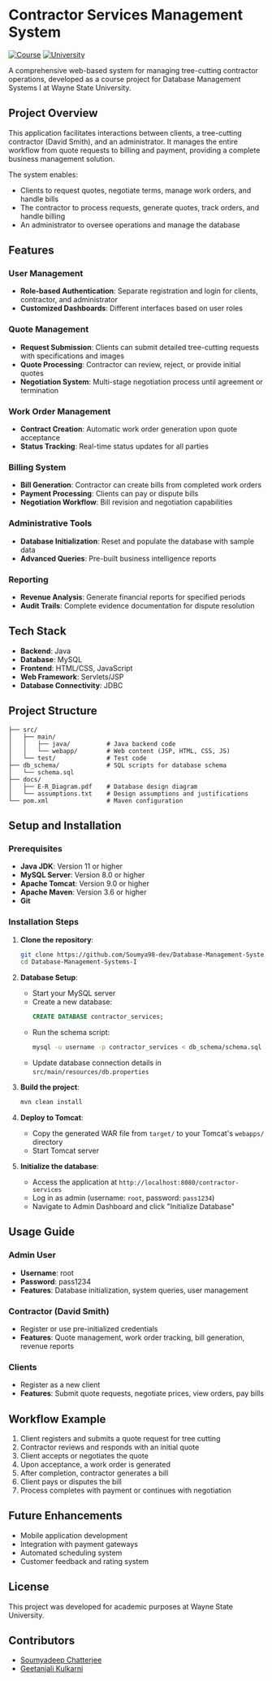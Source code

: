 # Contractor Services Management System

[![Course](https://img.shields.io/badge/Course-Database%20Management%20Systems%20I-blue)](https://github.com/Soumya98-dev/Database-Management-Systems-I)
[![University](https://img.shields.io/badge/University-Wayne%20State%20University-green)](https://wayne.edu/)

A comprehensive web-based system for managing tree-cutting contractor operations, developed as a course project for Database Management Systems I at Wayne State University.

## Project Overview

This application facilitates interactions between clients, a tree-cutting contractor (David Smith), and an administrator. It manages the entire workflow from quote requests to billing and payment, providing a complete business management solution.

The system enables:
- Clients to request quotes, negotiate terms, manage work orders, and handle bills
- The contractor to process requests, generate quotes, track orders, and handle billing
- An administrator to oversee operations and manage the database

## Features

### User Management
- **Role-based Authentication**: Separate registration and login for clients, contractor, and administrator
- **Customized Dashboards**: Different interfaces based on user roles

### Quote Management
- **Request Submission**: Clients can submit detailed tree-cutting requests with specifications and images
- **Quote Processing**: Contractor can review, reject, or provide initial quotes
- **Negotiation System**: Multi-stage negotiation process until agreement or termination

### Work Order Management
- **Contract Creation**: Automatic work order generation upon quote acceptance
- **Status Tracking**: Real-time status updates for all parties

### Billing System
- **Bill Generation**: Contractor can create bills from completed work orders
- **Payment Processing**: Clients can pay or dispute bills
- **Negotiation Workflow**: Bill revision and negotiation capabilities

### Administrative Tools
- **Database Initialization**: Reset and populate the database with sample data
- **Advanced Queries**: Pre-built business intelligence reports

### Reporting
- **Revenue Analysis**: Generate financial reports for specified periods
- **Audit Trails**: Complete evidence documentation for dispute resolution

## Tech Stack

- **Backend**: Java
- **Database**: MySQL
- **Frontend**: HTML/CSS, JavaScript
- **Web Framework**: Servlets/JSP
- **Database Connectivity**: JDBC

## Project Structure

```
├── src/
│   ├── main/
│   │   ├── java/          # Java backend code
│   │   └── webapp/        # Web content (JSP, HTML, CSS, JS)
│   └── test/              # Test code
├── db_schema/             # SQL scripts for database schema
│   └── schema.sql
├── docs/
│   ├── E-R_Diagram.pdf    # Database design diagram
│   └── assumptions.txt    # Design assumptions and justifications
└── pom.xml                # Maven configuration
```

## Setup and Installation

### Prerequisites

- **Java JDK**: Version 11 or higher
- **MySQL Server**: Version 8.0 or higher
- **Apache Tomcat**: Version 9.0 or higher
- **Apache Maven**: Version 3.6 or higher
- **Git**

### Installation Steps

1. **Clone the repository**:
   ```bash
   git clone https://github.com/Soumya98-dev/Database-Management-Systems-I.git
   cd Database-Management-Systems-I
   ```

2. **Database Setup**:
   - Start your MySQL server
   - Create a new database:
     ```sql
     CREATE DATABASE contractor_services;
     ```
   - Run the schema script:
     ```bash
     mysql -u username -p contractor_services < db_schema/schema.sql
     ```
   - Update database connection details in `src/main/resources/db.properties`

3. **Build the project**:
   ```bash
   mvn clean install
   ```

4. **Deploy to Tomcat**:
   - Copy the generated WAR file from `target/` to your Tomcat's `webapps/` directory
   - Start Tomcat server

5. **Initialize the database**:
   - Access the application at `http://localhost:8080/contractor-services`
   - Log in as admin (username: `root`, password: `pass1234`)
   - Navigate to Admin Dashboard and click "Initialize Database"

## Usage Guide

### Admin User
- **Username**: root
- **Password**: pass1234
- **Features**: Database initialization, system queries, user management

### Contractor (David Smith)
- Register or use pre-initialized credentials
- **Features**: Quote management, work order tracking, bill generation, revenue reports

### Clients
- Register as a new client
- **Features**: Submit quote requests, negotiate prices, view orders, pay bills

## Workflow Example

1. Client registers and submits a quote request for tree cutting
2. Contractor reviews and responds with an initial quote
3. Client accepts or negotiates the quote
4. Upon acceptance, a work order is generated
5. After completion, contractor generates a bill
6. Client pays or disputes the bill
7. Process completes with payment or continues with negotiation

## Future Enhancements

- Mobile application development
- Integration with payment gateways
- Automated scheduling system
- Customer feedback and rating system

## License

This project was developed for academic purposes at Wayne State University.

## Contributors

- [Soumyadeep Chatterjee](https://github.com/Soumya98-dev)
- [Geetanjali Kulkarni](https://github.com/GeetKul)

